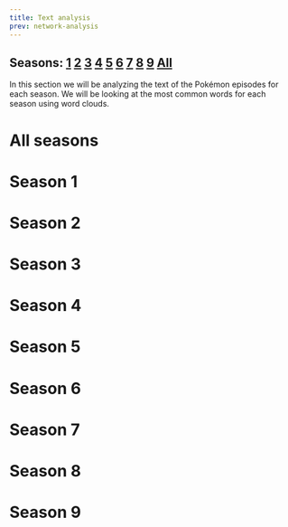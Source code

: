 ```yaml
---
title: Text analysis
prev: network-analysis
---
```


## Seasons: [1](#season-1) [2](#season-2) [3](#season-3) [4](#season-4) [5](#season-5) [6](#season-6) [7](#season-7) [8](#season-8) [9](#season-9) [All](#all-seasons)

In this section we will be analyzing the text of the Pokémon episodes for each season. We will be looking at the most common words for each season using word clouds.

# **All seasons**
# **Season 1**
# **Season 2**
# **Season 3**
# **Season 4**
# **Season 5**
# **Season 6**
# **Season 7**
# **Season 8**
# **Season 9**